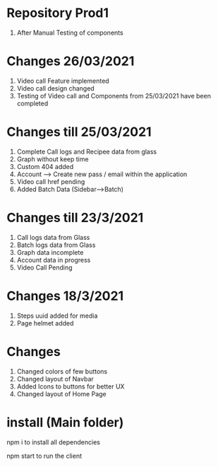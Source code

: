 # Repository Prod1 
 1. After Manual Testing of components 

# Changes 26/03/2021
 1. Video call Feature implemented
 2. Video call design changed 
 3. Testing of Video call and Components from 25/03/2021 have been completed 

# Changes till 25/03/2021
 1. Complete Call logs and Recipee data from glass 
 2. Graph without keep time 
 3. Custom 404 added
 4. Account --> Create new pass / email within the application
 5. Video call href pending
 6. Added Batch Data (Sidebar-->Batch)

# Changes till 23/3/2021
 1. Call logs data from Glass
 2. Batch logs data from Glass
 3. Graph data incomplete 
 4. Account data in progress
 5. Video Call Pending

# Changes 18/3/2021
 1. Steps uuid added for media
 2. Page helmet added

# Changes
 1. Changed colors of few buttons
 2. Changed layout of Navbar
 3. Added Icons to buttons for better UX
 4. Changed layout of Home Page
 
 

# install (Main folder)
npm i to install all dependencies 

npm start to run the client 

    
